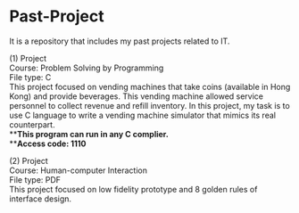 # Past-Project
It is a repository that includes my past projects related to IT.

(1) Project \
Course: Problem Solving by Programming \
File type: C \
This project focused on vending machines that take coins (available in Hong Kong) and provide beverages. This vending machine allowed service personnel to collect revenue and refill inventory. In this project, my task is to use C language to write a vending machine simulator that mimics its real counterpart. \
****This program can run in any C complier.** \
****Access code: 1110** 

(2) Project \
Course: Human-computer Interaction \
File type: PDF \
This project focused on low fidelity prototype and 8 golden rules of interface design. 



